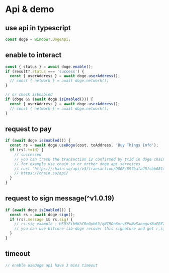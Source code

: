
# Api & demo

## use api in typescript

```javascript
const doge = window?.DogeApi;
```

## enable to interact

```javascript
const { status } = await doge.enable();
if (result?.status === 'success') {
  const { userAddress } = await doge.userAddress();
  // const { network } = await doge.network();
}

// or check isEnabled
if (doge && (await doge.isEnabled())) {
  const { userAddress } = await doge.userAddress();
  // const { network } = await doge.network();
}
```

## request to pay

```javascript
if (await doge.isEnabled()) {
  const rs = await doge.useDoge(cost, toAddress, 'Buy Things Info');
  if (rs?.txid) {
    // successed
    // you can track the transaction is confirmed by txid in doge chain
    // for example use chain.so or orther doge api serveices
    // curl "https://chain.so/api/v3/transaction/DOGE/597bafa25fcbb081467bdeb030a42bf441dbfcc054bdcfad31a829d7db5d931f" -H "API-KEY: {{api_key}}"
    // https://chain.so/api/ 
  }
}
```

## request to sign message(^v1.0.19)

```javascript
if (await doge.isEnabled()) {
  const rs = await doge.sign();
  if (rs?.message && rs.sig) {
    // rs.sig example : H5DYFib9KhCRnOpb63/qNTROn6mrvXPuNw5aoogwYNaEBF2QP4uKo5CDPbJmZNiO7HBJIETaLLtSPpU9dVtkSzE=
    // you can use bitcore-lib-doge recover this signature and get r,s,v
  }
}
```

## timeout

```javascript
// enable useDoge api have 3 mins timeout
```
